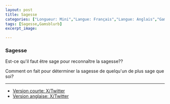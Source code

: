 ```yaml
---
layout: post
title: Sagesse
categories: ["Longueur: Mini","Langue: Français","Langue: Anglais","Gamsblurb"]
tags: [Sagesse,Gamsblurb]
excerpt_image: 

---
```


### **Sagesse**

Est-ce qu'il faut être sage pour reconnaître la sagesse??

Comment on fait pour déterminer la sagesse de quelqu'un de plus sage que soi?

---

- [Version courte: X/Twitter](https://x.com/MartinGamsby/status/1834224287726588097)
- [Version anglaise: X/Twitter](https://x.com/MartinGamsby_EN/status/1834281699653325303)

